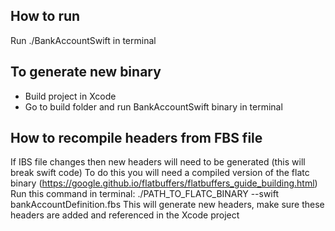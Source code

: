 How to run
----------------------
Run ./BankAccountSwift in terminal

To generate new binary
----------------------
- Build project in Xcode
- Go to build folder and run BankAccountSwift binary in terminal

How to recompile headers from FBS file
----------------------
If IBS file changes then new headers will need to be generated (this will break swift code)
To do this you will need a compiled version of the flatc binary (https://google.github.io/flatbuffers/flatbuffers_guide_building.html)
Run this command in terminal: ./PATH_TO_FLATC_BINARY --swift bankAccountDefinition.fbs 
This will generate new headers, make sure these headers are added and referenced in the Xcode project

